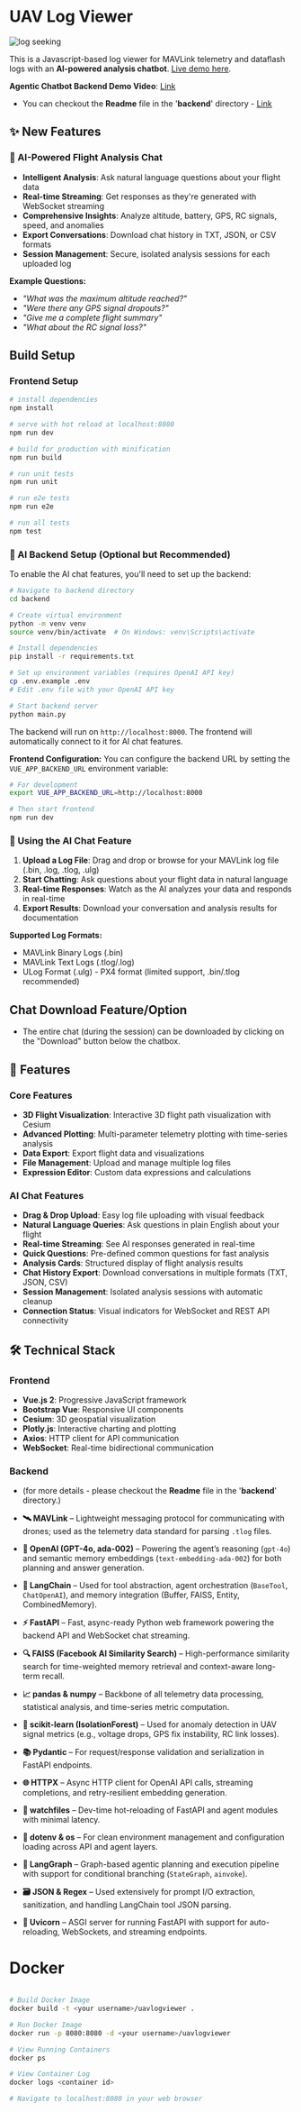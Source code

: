 # UAV Log Viewer

![log seeking](preview.gif "Logo Title Text 1")

This is a Javascript-based log viewer for MAVLink telemetry and dataflash logs with an **AI-powered analysis chatbot**.
[Live demo here](http://plot.ardupilot.org).

**Agentic Chatbot Backend Demo Video**: [Link](https://drive.google.com/file/d/1f1Fz9QSIR2i6Q-iaWyDqM0kguaa5FLgX/view?usp=sharing)

- You can checkout the **Readme** file in the '**backend**' directory - [Link](https://github.com/NeuralRevenant/UAVLogViewer/blob/master/backend/README.md)

## ✨ New Features

### 🤖 AI-Powered Flight Analysis Chat
- **Intelligent Analysis**: Ask natural language questions about your flight data
- **Real-time Streaming**: Get responses as they're generated with WebSocket streaming
- **Comprehensive Insights**: Analyze altitude, battery, GPS, RC signals, speed, and anomalies
- **Export Conversations**: Download chat history in TXT, JSON, or CSV formats
- **Session Management**: Secure, isolated analysis sessions for each uploaded log

**Example Questions:**
- *"What was the maximum altitude reached?"*
- *"Were there any GPS signal dropouts?"*
- *"Give me a complete flight summary"*
- *"What about the RC signal loss?"*

## Build Setup

### Frontend Setup

``` bash
# install dependencies
npm install

# serve with hot reload at localhost:8080
npm run dev

# build for production with minification
npm run build

# run unit tests
npm run unit

# run e2e tests
npm run e2e

# run all tests
npm test
```

### 🤖 AI Backend Setup (Optional but Recommended)

To enable the AI chat features, you'll need to set up the backend:

``` bash
# Navigate to backend directory
cd backend

# Create virtual environment
python -m venv venv
source venv/bin/activate  # On Windows: venv\Scripts\activate

# Install dependencies
pip install -r requirements.txt

# Set up environment variables (requires OpenAI API key)
cp .env.example .env
# Edit .env file with your OpenAI API key

# Start backend server
python main.py
```

The backend will run on `http://localhost:8000`. The frontend will automatically connect to it for AI chat features.

**Frontend Configuration:**
You can configure the backend URL by setting the `VUE_APP_BACKEND_URL` environment variable:

```bash
# For development
export VUE_APP_BACKEND_URL=http://localhost:8000

# Then start frontend
npm run dev
```

### 🌟 Using the AI Chat Feature

1. **Upload a Log File**: Drag and drop or browse for your MAVLink log file (.bin, .log, .tlog, .ulg)
2. **Start Chatting**: Ask questions about your flight data in natural language
3. **Real-time Responses**: Watch as the AI analyzes your data and responds in real-time
4. **Export Results**: Download your conversation and analysis results for documentation

**Supported Log Formats:**
- MAVLink Binary Logs (.bin)
- MAVLink Text Logs (.tlog/.log)
- ULog Format (.ulg) - PX4 format (limited support, .bin/.tlog recommended)

## Chat Download Feature/Option
- The entire chat (during the session) can be downloaded by clicking on the "Download" button below the chatbox.

## 🎯 Features

### Core Features
- **3D Flight Visualization**: Interactive 3D flight path visualization with Cesium
- **Advanced Plotting**: Multi-parameter telemetry plotting with time-series analysis
- **Data Export**: Export flight data and visualizations
- **File Management**: Upload and manage multiple log files
- **Expression Editor**: Custom data expressions and calculations

### AI Chat Features
- **Drag & Drop Upload**: Easy log file uploading with visual feedback
- **Natural Language Queries**: Ask questions in plain English about your flight
- **Real-time Streaming**: See AI responses generated in real-time
- **Quick Questions**: Pre-defined common questions for fast analysis
- **Analysis Cards**: Structured display of flight analysis results
- **Chat History Export**: Download conversations in multiple formats (TXT, JSON, CSV)
- **Session Management**: Isolated analysis sessions with automatic cleanup
- **Connection Status**: Visual indicators for WebSocket and REST API connectivity

## 🛠️ Technical Stack

### Frontend
- **Vue.js 2**: Progressive JavaScript framework
- **Bootstrap Vue**: Responsive UI components
- **Cesium**: 3D geospatial visualization
- **Plotly.js**: Interactive charting and plotting
- **Axios**: HTTP client for API communication
- **WebSocket**: Real-time bidirectional communication

### Backend 
- (for more details - please checkout the **Readme** file in the '**backend**' directory.)

* **🛰 MAVLink** –
  Lightweight messaging protocol for communicating with drones; used as the telemetry data standard for parsing `.tlog` files.

* **🧠 OpenAI (GPT-4o, ada-002)** –
  Powering the agent’s reasoning (`gpt-4o`) and semantic memory embeddings (`text-embedding-ada-002`) for both planning and answer generation.

* **🦜 LangChain** –
  Used for tool abstraction, agent orchestration (`BaseTool`, `ChatOpenAI`), and memory integration (Buffer, FAISS, Entity, CombinedMemory).

* **⚡ FastAPI** –
  Fast, async-ready Python web framework powering the backend API and WebSocket chat streaming.

* **🔍 FAISS (Facebook AI Similarity Search)** –
  High-performance similarity search for time-weighted memory retrieval and context-aware long-term recall.

* **📈 pandas & numpy** –
  Backbone of all telemetry data processing, statistical analysis, and time-series metric computation.

* **🧰 scikit-learn (IsolationForest)** –
  Used for anomaly detection in UAV signal metrics (e.g., voltage drops, GPS fix instability, RC link losses).

* **📚 Pydantic** –
  For request/response validation and serialization in FastAPI endpoints.

* **🌐 HTTPX** –
  Async HTTP client for OpenAI API calls, streaming completions, and retry-resilient embedding generation.

* **🧪 watchfiles** –
  Dev-time hot-reloading of FastAPI and agent modules with minimal latency.

* **🔧 dotenv & os** –
  For clean environment management and configuration loading across API and agent layers.

* **🔄 LangGraph** –
  Graph-based agentic planning and execution pipeline with support for conditional branching (`StateGraph`, `ainvoke`).

* **🗃 JSON & Regex** –
  Used extensively for prompt I/O extraction, sanitization, and handling LangChain tool JSON parsing.

* **🧼 Uvicorn** –
  ASGI server for running FastAPI with support for auto-reloading, WebSockets, and streaming endpoints.


# Docker

``` bash

# Build Docker Image
docker build -t <your username>/uavlogviewer .

# Run Docker Image
docker run -p 8080:8080 -d <your username>/uavlogviewer

# View Running Containers
docker ps

# View Container Log
docker logs <container id>

# Navigate to localhost:8080 in your web browser

```
